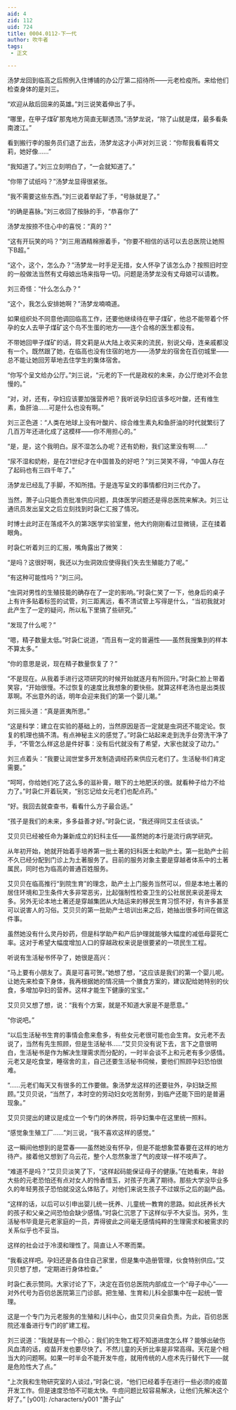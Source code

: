 ```yaml
---
aid: 4
zid: 112
uid: 724
title: 0004.0112-下一代
author: 吹牛者
tags: 
 - 正文

---
```




  汤梦龙回到临高之后照例入住博铺的办公厅第二招待所——元老检疫所。来给他们检查身体的是刘三。

  “欢迎从敌后回来的英雄。”刘三说笑着伸出了手。

  “哪里，在甲子煤矿那鬼地方简直无聊透顶。”汤梦龙说，“除了山就是煤，最多看条南渡江。”

  看到搬行李的服务员们退了出去，汤梦龙这才小声对刘三说：“你帮我看看蒋文莉，她好像……”

  “我知道了。”刘三立刻明白了，“一会就知道了。”

  “你带了试纸吗？”汤梦龙显得很紧张。

  “我不需要这些东西。”刘三说着举起了手，“号脉就是了。”

  “的确是喜脉。”刘三收回了按脉的手，“恭喜你了”

  汤梦龙按捺不住心中的喜悦：“真的？”

  “这有开玩笑的吗？”刘三用酒精棉擦着手，“你要不相信的话可以去总医院让她照下B超。”

  “这个，这个，怎么办？”汤梦龙一时手足无措，女人怀孕了该怎么办？按照旧时空的一般做法当然有丈母娘出场来指导一切。问题是汤梦龙没有丈母娘可以请教。

  刘三奇怪：“什么怎么办？”

  “这个，我怎么安排她啊？”汤梦龙喃喃道。

  如果组织处不同意他调回临高工作，还要他继续待在甲子煤矿，他总不能带着个怀孕的女人去甲子煤矿这个鸟不生蛋的地方——连个合格的医生都没有。

  不带她回甲子煤矿的话，蒋文莉是从大陆上收买来的流民，别说父母，连亲戚都没有一个。既然跟了她，在临高也没有住宿的地方——汤梦龙的宿舍在百仞城里——总不能让她回芳草地去住学生的集体宿舍。

  “你写个呈文给办公厅。”刘三说，“元老的下一代是政权的未来，办公厅绝对不会怠慢的。”

  “对，对，还有，孕妇应该要加强营养吧？我听说孕妇应该多吃叶酸，还有维生素，鱼肝油……可是什么也没有啊。”

  刘三正色道：“人类在地球上没有叶酸片、综合维生素丸和鱼肝油的时代就繁衍了几百万年还进化成了这模样——你不用担心的。”

  “是，是，这个我明白。尿不湿怎么办呢？还有奶粉，我们这里没有啊……”

  “尿不湿和奶粉，是在21世纪才在中国普及的好吧？”刘三哭笑不得，“中国人存在了起码也有三四千年了。”

  汤梦龙已经乱了手脚，不知所措。于是连写呈文的事情都归刘三代办了。

  当然，萧子山只能负责批准供应问题，具体医学问题还是得总医院来解决。刘三让通讯员发出呈文之后立刻找到时袅仁汇报了情况。

  时博士此时正在落成不久的第3医学实验室里，他大约刚刚看过显微镜，正在揉着眼角。

  时袅仁听着刘三的汇报，嘴角露出了微笑：

  “是吗？这很好啊，我还以为虫洞效应使得我们失去生殖能力了呢。”

  “有这种可能性吗？”刘三问。

  “虫洞对男性的生殖技能的确存在了一定的影响。”时袅仁笑了一下，他身后的桌子上有许多贴着标签的试管，刘三距离远，看不清试管上写得是什么，“当初我就对此产生了一定的疑问，所以私下里搞了些研究。”

  “发现了什么呢？”

  “嗯，精子数量太低。”时袅仁说道，“而且有一定的普遍性——虽然我搜集到的样本不算太多。”

  “你的意思是说，现在精子数量恢复了？”

  “不是现在。从我着手进行这项研究的时候开始就逐月有所回升。”时袅仁脸上带着笑容，“开始很慢。不过恢复的速度比我想象的要快些。就算这样老汤也是出类拔萃啊。不出意外的话，明年会迎来我们的第一个婴儿潮。”

  刘三摇头道：“真是匪夷所思。”

  “这是科学：建立在实验的基础上的，当然原因是否一定就是虫洞还不能定论。恢复的机理也搞不清。有点神秘主义的感觉了。”时袅仁站起来走到洗手台旁洗干净了手，“不管怎么样这总是件好事：没有后代就没有了希望，大家也就没了动力。”

  刘三点着头：“我要让润世堂多开发制造调经药来供应元老们了。生活秘书们肯定需要。”

  “呵呵，你给她们吃了这么多的滋补膏，眼下的土地肥沃的很。就看种子给力不给力了。”时袅仁开着玩笑，“别忘记给女元老们也配点药。”

  “好。我回去就查查书，看看什么方子最合适。”

  “孩子是我们的未来，多多益善才好。”时袅仁说，“我还得同艾主任谈谈。”

  艾贝贝已经被任命为兼新成立的妇科主任——虽然她的本行是流行病学研究。

  从年初开始，她就开始着手培养第一批土著的妇科医士和助产士。第一批助产士前不久已经分配到门诊上为土著服务了。目前的服务对象主要是穿越者体系中的土著属民，同时也为临高的普通百姓服务。

  艾贝贝在临高推行“到院生育”的理念，助产士上门服务当然可以，但是本地土著的居住环境和卫生条件大多非常恶劣，比起强制性检查卫生的公社居民来说差得太多。另外无论本地土著还是穿越集团从大陆运来的移民生育习惯不好，有许多甚至可以说害人的习俗。艾贝贝的第一批助产士培训出来之后，她抽出很多时间在做这件事。

  虽然她没有什么灵丹妙药，但是科学助产和产后护理就能够大幅度的减低母婴死亡率。这对于希望大幅度增加人口的穿越政权来说是很要紧的一项民生工程。

  听说有生活秘书怀孕了，她很是高兴：

  “马上要有小朋友了。真是可喜可贺。”她想了想，“这应该是我们的第一个婴儿呢。让她先来检查下身体，我再根据她的情况搞一个膳食方案的，建议配给她特别的伙食，多增加孕妇的营养。这样才能生下健康的宝宝。”

  艾贝贝又想了想，说：“我有个方案，就是不知道大家是不是愿意。”

  “你说吧。”

  “以后生活秘书生育的事情会愈来愈多，有些女元老很可能也会生育。女元老不去说了，当然有先生照顾，但是生活秘书……”艾贝贝没有说下去，言下之意很明白，生活秘书是作为解决生理需求而分配的，一时半会谈不上和元老有多少感情。元老又是吃食堂，睡宿舍的主，自己还要生活秘书伺候，要他们照顾孕妇恐怕很难。

  “……元老们每天又有很多的工作要做。象汤梦龙这样的还要驻外，孕妇缺乏照顾。”艾贝贝说，“当然了，本时空的劳动妇女吃苦耐劳，到临产还能下田的是普遍现象。”

  艾贝贝提出的建议是成立一个专门的休养院，将孕妇集中在这里统一照料。

  “感觉象生殖工厂……”刘三说，“我不喜欢这样的感觉。”

  这一瞬间他想到的是萱春——虽然她没有怀孕，但是不能想象萱春要在这样的地方待产。接着他又想到了乌云花，整个人忽然象泄了气的皮球一样不吱声了。

  “难道不是吗？”艾贝贝淡笑了下，“这样起码能保证母子的健康。”在她看来，年龄大些的元老恐怕还有点对女人的怜香惜玉，对孩子充满了期待。那些大学没毕业多久的年轻男孩子恐怕就没这么体贴了。对他们来说生孩子不过娱乐之后的副产品。

  “这样的话，以后可以引申出婴儿统一抚养、儿童统一教育的思路。如此抚养长大的孩子和父亲之间恐怕会缺少感情。”时袅仁沉思了下这样似乎不大妥当。另外，生活秘书毕竟是元老家庭的一员，弄得彼此之间毫无感情纯粹的生理需求和被需求的关系似乎也不妥当。

  这样的社会过于冷漠和理性了。简直让人不寒而栗。

  “我看这样吧。孕妇还是各自住自己家里，但是集中造册管理，伙食特别供应。”艾贝贝想了想，“定期进行身体检查。”

  时袅仁表示赞同。大家讨论了下，决定在百仞总医院内部成立一个“母子中心”——对外代号为百仞总医院第三门诊部。把生殖、生育和儿科全部集中在一起统一管理。

  这是一个专门为元老服务的生殖和儿科中心，由艾贝贝亲自负责。为此，百仞总医院还准备进行专门的扩建工程。

  刘三说道：“我就是有一个担心：我们的生物工程不知道进度怎么样？能够出破伤风血清的话，疫苗开发也要尽快了。不然儿童的夭折比率是非常高得。天花是个相当大的问题啊。如果一时半会不能开发牛痘，就用传统的人痘术先行替代下——就是危险性大了点。”

  “上次我和生物研究室的人谈过，”时袅仁说，“他们已经着手在进行一些必须的疫苗开发工作。但是速度恐怕不可能太快。牛痘问题比较容易解决，让他们先解决这个好了。”
[y001]: /characters/y001 "萧子山"


